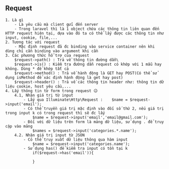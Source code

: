 ## Request
    1. Là gì
        - Là yêu cầu mà client gửi đến server
        - Trong laravel thì là 1 object chứa các thông tin liên quan đến HTTP request hiện tại, dựa vào đó ta có thể lấy được các thông tin như input, cookie, file,...
    2. Tương tác với request
        - Mặc định request đã đc binding vào service container nên khi dùng chỉ cần binding vào argument khi cần 
    3. Các phương thức hỗ trợ của request
        $request->path() : Trả về thông tin đường dẫn\
        $request->ís() : Kiểm tra đường dẫn request có khớp với 1 mẫu hay không. Dùng * để khớp tất cả
        $request->method() : Trả về hành động là GET hay POST(Có thể sử dụng isMethod để xác định hành động là get hay post)
        $request->header() : Trả về các thông tin header như: thông tin dữ liệu cookie, host yêu cầu,...       
    4. Lấy thông tin từ form trong request 😉
        4.1, Nhận giá trị từ input
            - Lấy qua Illuminate\Http\Request :    $name = $request->input('email');
            - Có thể truyền giá trị mặc định vào đối số thứ 2, nếu giá trị trong input k có trong request thì sẽ đc lấy
                $name = $request->input('email','email@gmail.com');
            - Đối với dữ liệu trên form là mảng dữ liệu, sử dụng . để truy cập vào mảng 
                $names = $request->input('categories.*.name');
        4.2. Nhận giá trị input từ JSON
            - Có thể truy xuất dữ liệu thông qua hàm input
                $name = $request->input('categories.name');
            - Sử dụng has() để kiểm tra input có tồn tại k
                if($request->has('email')){
                    
                }
    